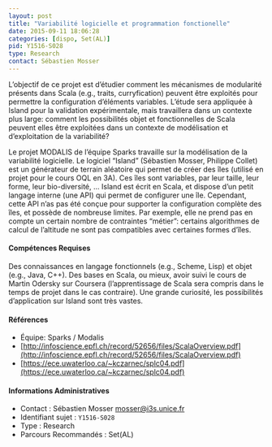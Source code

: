 ```yaml
---
layout: post
title: "Variabilité logicielle et programmation fonctionelle"
date: 2015-09-11 18:06:28
categories: [dispo, Set(AL)]
pid: Y1516-S028
type: Research
contact: Sébastien Mosser
---
```

       
L’objectif de ce projet est d’étudier comment les mécanismes de modularité présents dans Scala (e.g., traits, curryfication) peuvent être exploités pour permettre la configuration d’éléments variables. L’étude sera appliquée à Island pour la validation expérimentale, mais travaillera dans un contexte plus large: comment les possibilités objet et fonctionnelles de Scala peuvent elles être exploitées dans un contexte de modélisation et d’exploitation de la variabilité?

Le projet MODALIS de l’équipe Sparks travaille sur la modélisation de la variabilité logicielle. Le logiciel “Island” (Sébastien Mosser, Philippe Collet) est un générateur de terrain aléatoire qui permet de créer des îles (utilisé en projet pour le cours OQL en 3A). Ces îles sont variables, par leur taille, leur forme, leur bio-diversité, … Island est écrit en Scala, et dispose d’un petit langage interne (une API) qui permet de configurer une île. Cependant, cette API n’as pas été conçue pour supporter la configuration complète des îles, et possède de nombreuse limites. Par exemple, elle ne prend pas en compte un certain nombre de contraintes “métier”: certains algorithmes de calcul de l’altitude ne sont pas compatibles avec certaines formes d’îles.

#### Compétences Requises
Des connaissances en langage fonctionnels (e.g., Scheme, Lisp) et objet (e.g., Java, C++). Des bases en Scala, ou mieux, avoir suivi le cours de Martin Odersky sur Coursera (l’apprentissage de Scala sera compris dans le temps de projet dans le cas contraire). Une grande curiosité, les possibilités d’application sur Island sont très vastes.


#### Références

  * Équipe: Sparks / Modalis
  * [http://infoscience.epfl.ch/record/52656/files/ScalaOverview.pdf](http://infoscience.epfl.ch/record/52656/files/ScalaOverview.pdf)
  * [https://ece.uwaterloo.ca/~kczarnec/splc04.pdf](https://ece.uwaterloo.ca/~kczarnec/splc04.pdf)

#### Informations Administratives
  * Contact : Sébastien Mosser <mosser@i3s.unice.fr>
  * Identifiant sujet : `Y1516-S028`
  * Type : Research
  * Parcours Recommandés : Set(AL)
     